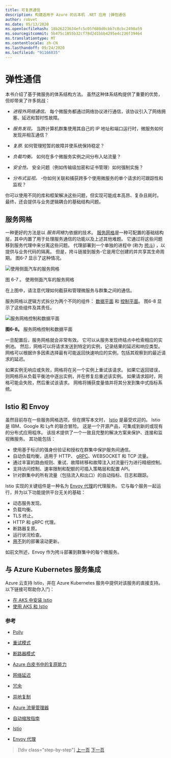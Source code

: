 ```yaml
---
title: 可复原通信
description: 构建适用于 Azure 的云本机 .NET 应用 |弹性通信
author: robvet
ms.date: 05/13/2020
ms.openlocfilehash: 18b26223634efc5c05f680d0cbb7c8cbc2490a59
ms.sourcegitcommit: 5b475c1855b32cf78d2d1bbb4295e4c236f39464
ms.translationtype: MT
ms.contentlocale: zh-CN
ms.lasthandoff: 09/24/2020
ms.locfileid: "91166035"
---
```

# <a name="resilient-communications"></a>弹性通信

本书介绍了基于微服务的体系结构方法。 虽然这种体系结构提供了重要的优势，但却带来了许多挑战：

- *进程外网络通信。* 每个微服务都通过网络协议进行通信，该协议引入了网络拥塞、延迟和暂时性故障。

- *服务发现。* 当跨计算机群集使用其自己的 IP 地址和端口运行时，微服务如何发现并相互通信？

- *复原.* 如何管理短暂的故障并使系统保持稳定？

- *负载均衡。* 如何在多个微服务实例之间分布入站流量？

- *安全性。* 安全问题（例如传输级加密和证书管理）如何强制实施？

- *分布式监视。* -你如何关联和捕获跨多个使用微服务的单个请求的可跟踪性和监视？

你可以使用不同的库和框架解决这些问题，但实现可能成本高昂、复杂且耗时。 最终，还会提供与业务逻辑耦合的基础结构问题。

## <a name="service-mesh"></a>服务网格

一种更好的方法是以 *服务网格*为依据的技术。 [服务网格](https://www.nginx.com/blog/what-is-a-service-mesh/)是一种可配置的基础结构层，其中内置了用于处理服务通信的功能以及上述其他难题。 它通过将这些问题移到服务代理中来分离这些问题。 代理部署到一个单独的进程中 (称为 [挎斗](/azure/architecture/patterns/sidecar)) ，以提供与业务代码的隔离。 但是，挎斗链接到服务-它是用它创建的并共享其生命周期。 图6-7 显示了这种情况。

![使用侧面汽车的服务网格](./media/service-mesh-with-side-car.png)

图 6-7  。 使用侧面汽车的服务网格

在上图中，请注意代理如何截获和管理微服务与群集之间的通信。

服务网格以逻辑方式拆分为两个不同的组件： [数据平面](https://blog.envoyproxy.io/service-mesh-data-plane-vs-control-plane-2774e720f7fc) 和 [控制平面](https://blog.envoyproxy.io/service-mesh-data-plane-vs-control-plane-2774e720f7fc)。 图6-8 显示了这些组件及其责任。

![服务网格控制和数据平面](./media/istio-control-and-data-plane.png)

**图6-8。** 服务网格控制和数据平面

一旦配置后，服务网格就会非常有效。 它可以从服务发现终结点中检索相应的实例池。 然后，网格可以将请求发送到特定的实例，记录结果的延迟和响应类型。 网格可以根据许多因素选择最有可能返回快速响应的实例，包括其观察到的最近请求的延迟。

如果实例无响应或失败，网格将在另一个实例上重试该请求。 如果它返回错误，则网格将从负载平衡池中逐出实例，并在修复后重述该实例。 如果请求超时，网格可能会失败，然后重试该请求。 网格将捕获度量值并将其分发到集中式指标系统。

## <a name="istio-and-envoy"></a>Istio 和 Envoy

虽然目前存在一些服务网格选项，但在撰写本文时， [Istio](https://istio.io/docs/concepts/what-is-istio/) 是最受欢迎的。 Istio 是 IBM、Google 和 Lyft 的联合冒险。 这是一个开源产品，可集成到新的或现有的分布式应用程序。 该技术提供了一个一致且完整的解决方案来保护、连接和监视微服务。 其功能包括：

- 使用基于标识的强身份验证和授权在群集中保护服务间通信。
- 自动负载均衡，适用于 HTTP、 [gRPC](https://grpc.io/)、WEBSOCKET 和 TCP 流量。
- 通过丰富的路由规则、重试、故障转移和故障注入对流量行为进行精细控制。
- 支持访问控制、速率限制和配额的可插入策略层和配置 API。
- 针对群集中的所有流量（包括流入和出口）的自动指标、日志和跟踪。

Istio 实现的关键组件是一种名为 [Envoy 代理](https://www.envoyproxy.io/docs/envoy/latest/intro/what_is_envoy)的代理服务。 它与每个服务一起运行，并为以下功能提供平台无关的基础：

- 动态服务发现。
- 负载均衡。
- TLS 终止。
- HTTP 和 gRPC 代理。
- 断路器复原。
- 运行状况检查。
- [用不](https://martinfowler.com/bliki/CanaryRelease.html)到的部署滚动更新。

如前文所述，Envoy 作为挎斗部署到群集中的每个微服务。

## <a name="integration-with-azure-kubernetes-services"></a>与 Azure Kubernetes 服务集成

Azure 云支持 Istio，并在 Azure Kubernetes 服务中提供对该服务的直接支持。 以下链接可帮助你入门：

- [在 AKS 中安装 Istio](/azure/aks/istio-install)
- [使用 AKS 和 Istio](/azure/aks/istio-scenario-routing)

### <a name="references"></a>参考

- [Polly](http://www.thepollyproject.org/)

- [重试模式](/azure/architecture/patterns/retry)

- [断路器模式](/azure/architecture/patterns/circuit-breaker)

- [Azure 白皮书中的复原能力](https://azure.microsoft.com/mediahandler/files/resourcefiles/resilience-in-azure-whitepaper/Resilience%20in%20Azure.pdf)

- [网络延迟](https://www.techopedia.com/definition/8553/network-latency)

- [冗余](/azure/architecture/guide/design-principles/redundancy)

- [异地复制](/azure/sql-database/sql-database-active-geo-replication)

- [Azure 流量管理器](/azure/traffic-manager/traffic-manager-overview)

- [自动缩放指南](/azure/architecture/best-practices/auto-scaling)

- [Istio](https://istio.io/docs/concepts/what-is-istio/)

- [Envoy 代理](https://www.envoyproxy.io/docs/envoy/latest/intro/what_is_envoy)

>[!div class="step-by-step"]
>[上一页](infrastructure-resiliency-azure.md)
>[下一页](monitoring-health.md)
